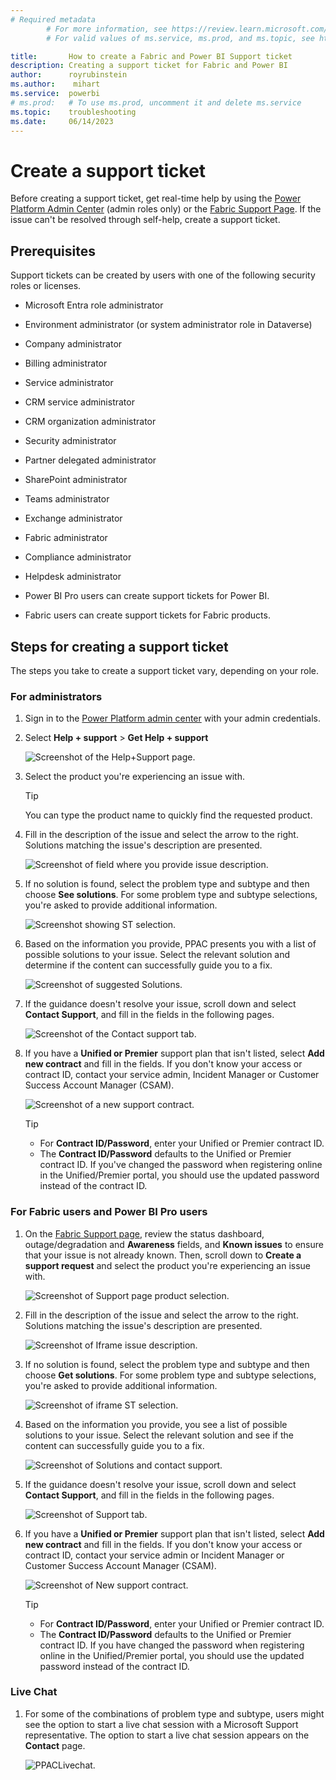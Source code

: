 ```yaml
---
# Required metadata
		# For more information, see https://review.learn.microsoft.com/en-us/help/platform/learn-editor-add-metadata?branch=main
		# For valid values of ms.service, ms.prod, and ms.topic, see https://review.learn.microsoft.com/en-us/help/platform/metadata-taxonomies?branch=main

title:       How to create a Fabric and Power BI Support ticket
description: Creating a support ticket for Fabric and Power BI
author:      royrubinstein
ms.author:    mihart
ms.service:  powerbi
# ms.prod:   # To use ms.prod, uncomment it and delete ms.service
ms.topic:    troubleshooting 
ms.date:     06/14/2023
---
```


# Create a support ticket

Before creating a support ticket, get real-time help by using the [Power Platform Admin Center](https://admin.powerplatform.microsoft.com/support) (admin roles only) or the [Fabric Support Page](https://support.fabric.microsoft.com/en-US/support). If the issue can't be resolved through self-help, create a support ticket.

## Prerequisites

Support tickets can be created by users with one of the following security roles or licenses.  

- Microsoft Entra role administrator

- Environment administrator (or system administrator role in Dataverse)

- Company administrator

- Billing administrator

- Service administrator

- CRM service administrator

- CRM organization administrator

- Security administrator

- Partner delegated administrator

- SharePoint administrator

- Teams administrator

- Exchange administrator

- Fabric administrator

- Compliance administrator

- Helpdesk administrator

- Power BI Pro users can create support tickets for Power BI.

- Fabric users can create support tickets for Fabric products.

## Steps for creating a support ticket
The steps you take to create a support ticket vary, depending on your role. 

### For administrators

1. Sign in to the [Power Platform admin center](https://admin.powerplatform.microsoft.com/) with your admin credentials.

2. Select **Help + support** > **Get Help + support**

   ![Screenshot of the Help+Support page.](media/create-support-ticket/help-support-1.png)
      
3. Select the product you're experiencing an issue with.

   > [!TIP]
   > You can type the product name to quickly find the requested product.

4. Fill in the description of the issue and select the arrow to the right. Solutions matching the issue's description are presented.

   ![Screenshot of field where you provide issue description.](media/create-support-ticket/provide-issue-description.png)

5. If no solution is found, select the problem type and subtype and then choose **See solutions**. For some problem type and subtype selections, you're asked to provide additional information.

   ![Screenshot showing ST selection.](media/create-support-ticket/support-topic-selection.png)

6. Based on the information you provide, PPAC presents you with a list of possible solutions to your issue. Select the relevant solution and determine if the content can successfully guide you to a fix.

   ![Screenshot of suggested Solutions.](media/create-support-ticket/solutions-and-contact-support.png)

7. If the guidance doesn't resolve your issue, scroll down and select **Contact Support**, and fill in the fields in the following pages.

   ![Screenshot of the Contact support tab.](media/create-support-ticket/support-tab.png)

8. If you have a **Unified or Premier** support plan that isn't listed, select **Add new contract** and fill in the fields. If you don't know your access or contract ID, contact your service admin, Incident Manager or Customer Success Account Manager (CSAM).

   ![Screenshot of a new support contract.](media/create-support-ticket/new-support-contract.png)

   > [!TIP]
   > 
   >- For **Contract ID/Password**, enter your Unified or Premier contract ID.
   >- The **Contract ID/Password** defaults to the Unified or Premier contract ID. If you've changed the password when registering online in the Unified/Premier portal, you should use the updated password instead of the contract ID.



### For Fabric users and Power BI Pro users

1. On the [Fabric Support page](https://support.fabric.microsoft.com/en-US/support), review the status dashboard, outage/degradation and **Awareness** fields, and **Known issues** to ensure that your issue is not already known. Then, scroll down to **Create a support request** and select the product you're experiencing an issue with.

   ![Screenshot of Support page product selection.](media/create-support-ticket/support-page-product-selection.png)

2. Fill in the description of the issue and select the arrow to the right. Solutions matching the issue's description are presented.

   ![Screenshot of Iframe issue description.](media/create-support-ticket/iframe-issue-description.png)

3. If no solution is found, select the problem type and subtype and then choose **Get solutions**. For some problem type and subtype selections, you're asked to provide additional information.

   ![Screenshot of iframe ST selection.](media/create-support-ticket/iframe-support-topic-selection-1.png)

4. Based on the information you provide, you see a list of possible solutions to your issue. Select the relevant solution and see if the content can successfully guide you to a fix.

   ![Screenshot of Solutions and contact support.](media/create-support-ticket/solutions-and-contact-support.png)

5. If the guidance doesn't resolve your issue, scroll down and select **Contact Support**, and fill in the fields in the following pages.

   ![Screenshot of Support tab.](media/create-support-ticket/support-tab.png)

6. If you have a **Unified or Premier** support plan that isn't listed, select **Add new contract** and fill in the fields. If you don't know your access or contract ID, contact your service admin or Incident Manager or Customer Success Account Manager (CSAM).

   ![Screenshot of New support contract.](media/create-support-ticket/new-support-contract.png)

   > [!TIP]
   > 
   >- For **Contract ID/Password**, enter your Unified or Premier contract ID.
   >- The **Contract ID/Password** defaults to the Unified or Premier contract ID. If you have changed the password when registering online in the Unified/Premier portal, you should use the updated password instead of the contract ID.
      
### Live Chat
1. For some of the combinations of problem type and subtype, users might see the option to start a live chat session with a Microsoft Support representative. The option to start a live chat session appears on the **Contact** page. 

   ![PPACLivechat.](media/create-support-ticket/livechat.png)

        
